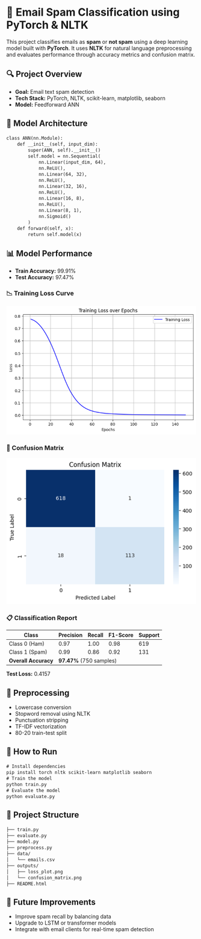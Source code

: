 <h1>📧 Email Spam Classification using PyTorch & NLTK</h1>
    <p>This project classifies emails as <strong>spam</strong> or <strong>not spam</strong> using a deep learning model built with <strong>PyTorch</strong>. It uses <strong>NLTK</strong> for natural language preprocessing and evaluates performance through accuracy metrics and confusion matrix.</p>
    <h2>🔍 Project Overview</h2>
    <ul>
        <li><strong>Goal:</strong> Email text spam detection</li>
        <li><strong>Tech Stack:</strong> PyTorch, NLTK, scikit-learn, matplotlib, seaborn</li>
        <li><strong>Model:</strong> Feedforward ANN</li>
    </ul>
    <h2>🧠 Model Architecture</h2>
    <pre><code>class ANN(nn.Module):
    def __init__(self, input_dim):
        super(ANN, self).__init__()
        self.model = nn.Sequential(
            nn.Linear(input_dim, 64),
            nn.ReLU(),
            nn.Linear(64, 32),
            nn.ReLU(),
            nn.Linear(32, 16),
            nn.ReLU(),
            nn.Linear(16, 8),
            nn.ReLU(),
            nn.Linear(8, 1),
            nn.Sigmoid()
        )
    def forward(self, x):
        return self.model(x)
</code></pre>
    <h2>📊 Model Performance</h2>
    <ul>
        <li><strong>Train Accuracy:</strong> 99.91%</li>
        <li><strong>Test Accuracy:</strong> 97.47%</li>
    </ul>
    <h3>📉 Training Loss Curve</h3>
    <img src="https://raw.githubusercontent.com/goldstring/Email-Spam-Detection-Using-NLTK-PYTORCH/refs/heads/main/training_loss.png" alt="Training Loss Curve">
    <h3>📘 Confusion Matrix</h3>
    <img src="https://raw.githubusercontent.com/goldstring/Email-Spam-Detection-Using-NLTK-PYTORCH/refs/heads/main/confustion_matrix.png" alt="Confusion Matrix">
    <h3>📋 Classification Report</h3>
    <table>
        <thead>
            <tr>
                <th>Class</th>
                <th>Precision</th>
                <th>Recall</th>
                <th>F1-Score</th>
                <th>Support</th>
            </tr>
        </thead>
        <tbody>
            <tr>
                <td>Class 0 (Ham)</td>
                <td>0.97</td>
                <td>1.00</td>
                <td>0.98</td>
                <td>619</td>
            </tr>
            <tr>
                <td>Class 1 (Spam)</td>
                <td>0.99</td>
                <td>0.86</td>
                <td>0.92</td>
                <td>131</td>
            </tr>
            <tr>
                <td><strong>Overall Accuracy</strong></td>
                <td colspan="4"><strong>97.47%</strong> (750 samples)</td>
            </tr>
        </tbody>
    </table>
    <p><strong>Test Loss:</strong> 0.4157</p>
    <h2>🔄 Preprocessing</h2>
    <ul>
        <li>Lowercase conversion</li>
        <li>Stopword removal using NLTK</li>
        <li>Punctuation stripping</li>
        <li>TF-IDF vectorization</li>
        <li>80-20 train-test split</li>
    </ul>
    <h2>🧪 How to Run</h2>
    <pre><code># Install dependencies
pip install torch nltk scikit-learn matplotlib seaborn
# Train the model
python train.py
# Evaluate the model
python evaluate.py
</code></pre>
    <h2>📁 Project Structure</h2>
    <pre><code>├── train.py
├── evaluate.py
├── model.py
├── preprocess.py
├── data/
│   └── emails.csv
├── outputs/
│   ├── loss_plot.png
│   └── confusion_matrix.png
├── README.html
</code></pre>
    <h2>🚀 Future Improvements</h2>
    <ul>
        <li>Improve spam recall by balancing data</li>
        <li>Upgrade to LSTM or transformer models</li>
        <li>Integrate with email clients for real-time spam detection</li>
    </ul>
